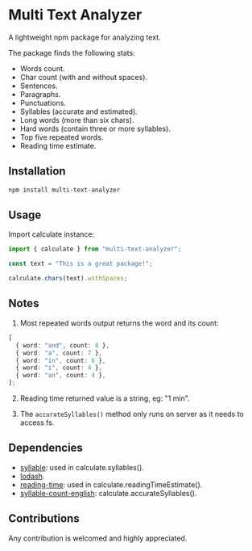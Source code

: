 # Multi Text Analyzer

A lightweight npm package for analyzing text.

The package finds the following stats:

- Words count.
- Char count (with and without spaces).
- Sentences.
- Paragraphs.
- Punctuations.
- Syllables (accurate and estimated).
- Long words (more than six chars).
- Hard words (contain three or more syllables).
- Top five repeated words.
- Reading time estimate.

## Installation

```bash
npm install multi-text-analyzer
```

## Usage

Import calculate instance:

```typescript
import { calculate } from "multi-text-analyzer";

const text = "This is a great package!";

calculate.chars(text).withSpaces;
```

## Notes

1. Most repeated words output returns the word and its count:

```typescript
[
  { word: "and", count: 8 },
  { word: "a", count: 7 },
  { word: "in", count: 6 },
  { word: "i", count: 4 },
  { word: "an", count: 4 },
];
```

2. Reading time returned value is a string, eg: "1 min".

3. The `accurateSyllables()` method only runs on server as it needs to access fs.

## Dependencies

- [syllable](https://www.npmjs.com/package/syllable): used in calculate.syllables().
- [lodash](https://www.npmjs.com/package/lodash).
- [reading-time](https://www.npmjs.com/package/reading-time): used in calculate.readingTimeEstimate().
- [syllable-count-english](https://www.npmjs.com/package/syllable-count-english): calculate.accurateSyllables().

## Contributions

Any contribution is welcomed and highly appreciated.
